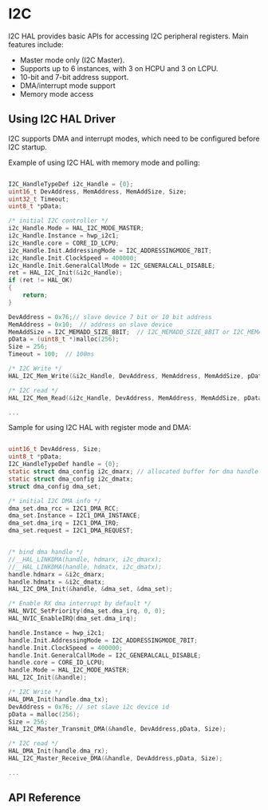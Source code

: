
# I2C

I2C HAL provides basic APIs for accessing I2C peripheral registers.
Main features include:
 - Master mode only (I2C Master).
 - Supports up to 6 instances, with 3 on HCPU and 3 on LCPU.
 - 10-bit and 7-bit address support.
 - DMA/interrupt mode support
 - Memory mode access
 
## Using I2C HAL Driver
I2C supports DMA and interrupt modes, which need to be configured before I2C startup.

Example of using I2C HAL with memory mode and polling:

```c

I2C_HandleTypeDef i2c_Handle = {0};
uint16_t DevAddress, MemAddress, MemAddSize, Size;
uint32_t Timeout;
uint8_t *pData;

/* initial I2C controller */
i2c_Handle.Mode = HAL_I2C_MODE_MASTER;
i2c_Handle.Instance = hwp_i2c1;
i2c_Handle.core = CORE_ID_LCPU;
i2c_Handle.Init.AddressingMode = I2C_ADDRESSINGMODE_7BIT;
i2c_Handle.Init.ClockSpeed = 400000;
i2c_Handle.Init.GeneralCallMode = I2C_GENERALCALL_DISABLE;
ret = HAL_I2C_Init(&i2c_Handle);
if (ret != HAL_OK)
{
	return;
}

DevAddress = 0x76;// slave device 7 bit or 10 bit address 
MemAddress = 0x10;	// address on slave device
MemAddSize = I2C_MEMADD_SIZE_8BIT;	// I2C_MEMADD_SIZE_8BIT or I2C_MEMADD_SIZE_16BIT
pData = (uint8_t *)malloc(256);
Size = 256;
Timeout = 100;	// 100ms

/* I2C Write */
HAL_I2C_Mem_Write(&i2c_Handle, DevAddress, MemAddress, MemAddSize, pData, Size, Timeout);

/* I2C read */
HAL_I2C_Mem_Read(&i2c_Handle, DevAddress, MemAddress, MemAddSize, pData,Size, Timeout);

...
```

Sample for using I2C HAL with register mode and DMA:

```c

uint16_t DevAddress, Size;
uint8_t *pData;
I2C_HandleTypeDef handle = {0};
static struct dma_config i2c_dmarx;	// allocated buffer for dma handle in I2C instance
static struct dma_config i2c_dmatx;
struct dma_config dma_set;

/* initial I2C DMA info */
dma_set.dma_rcc = I2C1_DMA_RCC;
dma_set.Instance = I2C1_DMA_INSTANCE;
dma_set.dma_irq = I2C1_DMA_IRQ;
dma_set.request = I2C1_DMA_REQUEST;


/* bind dma handle */
//__HAL_LINKDMA(handle, hdmarx, i2c_dmarx);
//__HAL_LINKDMA(handle, hdmatx, i2c_dmatx);
handle.hdmarx = &i2c_dmarx;
handle.hdmatx = &i2c_dmatx;
HAL_I2C_DMA_Init(&handle, &dma_set, &dma_set);

/* Enable RX dma interrupt by default */
HAL_NVIC_SetPriority(dma_set.dma_irq, 0, 0);
HAL_NVIC_EnableIRQ(dma_set.dma_irq);

handle.Instance = hwp_i2c1;
handle.Init.AddressingMode = I2C_ADDRESSINGMODE_7BIT;
handle.Init.ClockSpeed = 400000;
handle.Init.GeneralCallMode = I2C_GENERALCALL_DISABLE;
handle.core = CORE_ID_LCPU;
handle.Mode = HAL_I2C_MODE_MASTER;
HAL_I2C_Init(&handle);

/* I2C Write */
HAL_DMA_Init(handle.dma_tx);
DevAddress = 0x76; // set slave i2c device id
pData = malloc(256);
Size = 256;
HAL_I2C_Master_Transmit_DMA(&handle, DevAddress,pData, Size);

/* I2C read */
HAL_DMA_Init(handle.dma_rx);
HAL_I2C_Master_Receive_DMA(&handle, DevAddress,pData, Size);

...
```

## API Reference
[](#hal-i2c)
